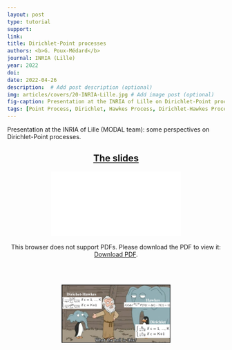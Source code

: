 ```yaml
---
layout: post
type: tutorial
support:
link:
title: Dirichlet-Point processes
authors: <b>G. Poux-Médard</b>
journal: INRIA (Lille)
year: 2022
doi:
date: 2022-04-26
description:  # Add post description (optional)
img: articles/covers/20-INRIA-Lille.jpg # Add image post (optional)
fig-caption: Presentation at the INRIA of Lille on Dirichlet-Point processes.
tags: [Point Process, Dirichlet, Hawkes Process, Dirichlet-Hawkes Process, Dynamics, Powered Dirichlet Process, Network, Netrate, Survival, Multivariate]
---
```



Presentation at the INRIA of Lille (MODAL team): some perspectives on Dirichlet-Point processes.

## <center><u>The slides</u></center>
<center>
<object data="/assets/img/articles/Tutorials/INRIA-Lille-(MP)DHP.pdf" type="application/pdf" width="100%" height="700px">
    <embed src="/assets/img/articles/Tutorials/INRIA-Lille-(MP)DHP.pdf">
        <p>This browser does not support PDFs. Please download the PDF to view it: <a href="/assets/img/articles/Tutorials/INRIA-Lille-(MP)DHP.pdf">Download PDF</a>.</p>
    </embed>
</object>
</center>

<br>
<br>

<p align="center">
    <img src="/assets/img/Vrac/DHPfusion.jpg" alt="drawing" width="50%"/>
</p>